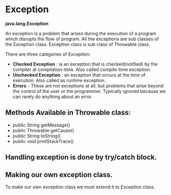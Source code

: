 
# Exception

<b>java.lang.Exception</b>

An exception is a problem that arises during the execution of a program which disrupts the flow of program. All the exceptions are sub classes of the Exception class. Exception class is sub class of Throwable class. 
  
There are three categories of Exception:
- <b>Checked Exception</b> : ia an exception that is checked(notified) by the compiler at compilation-time. Also called compile-time exception.
- <b>Unchecked Exception</b> : an exception that occurs at the time of execution. Also called as runtime exception.
- <b>Errors</b> - These are not exceptions at all, but problems that arise beyond the control of the user or the programmer. Typically ignored because we can rarely do anything about an error.

## Methods Available in Throwable class: 
- public String getMessage()
- public Throwable getCause()
- public String toString()
- public void printStackTrace()

## Handling exception is done by try/catch block.

## Making our own exception class.
To make our own exception class we must extend it to Exception class.